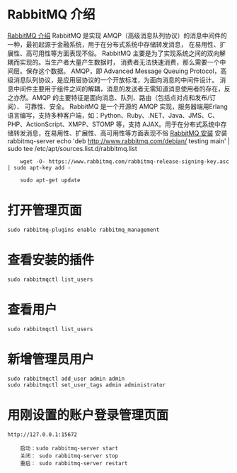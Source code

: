 # RabbitMQ 介绍
[RabbitMQ 介绍](https://www.cnblogs.com/ityouknow/p/6120544.html)
    RabbitMQ 是实现 AMQP（高级消息队列协议）的消息中间件的一种，最初起源于金融系统，用于在分布式系统中存储转发消息，
  在易用性、扩展性、高可用性等方面表现不俗。 RabbitMQ 主要是为了实现系统之间的双向解耦而实现的。当生产者大量产生数据时，
  消费者无法快速消费，那么需要一个中间层。保存这个数据。
    AMQP，即 Advanced Message Queuing Protocol，高级消息队列协议，是应用层协议的一个开放标准，为面向消息的中间件设计。
  消息中间件主要用于组件之间的解耦，消息的发送者无需知道消息使用者的存在，反之亦然。AMQP 的主要特征是面向消息、队列、路由（包括点对点和发布/订阅）、
  可靠性、安全。
    RabbitMQ 是一个开源的 AMQP 实现，服务器端用Erlang语言编写，支持多种客户端，如：Python、Ruby、.NET、Java、JMS、C、
  PHP、ActionScript、XMPP、STOMP 等，支持 AJAX。用于在分布式系统中存储转发消息，在易用性、扩展性、高可用性等方面表现不俗
[RabbitMQ 安装](https://blog.csdn.net/rickey17/article/details/72756766/)
    安装rabbitmq-server
    	echo 'deb http://www.rabbitmq.com/debian/ testing main' | sudo tee /etc/apt/sources.list.d/rabbitmq.list
    
    	wget -O- https://www.rabbitmq.com/rabbitmq-release-signing-key.asc | sudo apt-key add -
    
    	sudo apt-get update
# 打开管理页面 
    sudo rabbitmq-plugins enable rabbitmq_management
# 查看安装的插件 
    sudo rabbitmqctl list_users
    
# 查看用户 
    sudo rabbitmqctl list_users
    
#    新增管理员用户 
    sudo rabbitmqctl add_user admin admin 
    sudo rabbitmqctl set_user_tags admin administrator
    
#    用刚设置的账户登录管理页面 
    http://127.0.0.1:15672
    
    	启动：sudo rabbitmq-server start
    	关闭： sudo rabbitmq-server stop
    	重启： sudo rabbitmq-server restart

  


